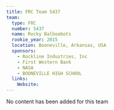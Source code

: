 ```yaml
---
title: FRC Team 5437
team:
  type: FRC
  number: 5437
  name: Rocky Balboabots
  rookie_year: 2015
  location: Booneville, Arkansas, USA
  sponsors:
    - Rockline Industries, Inc
    - First Western Bank
    - NASA
    - BOONEVILLE HIGH SCHOOL
  links:
    Website: 
---
```

No content has been added for this team